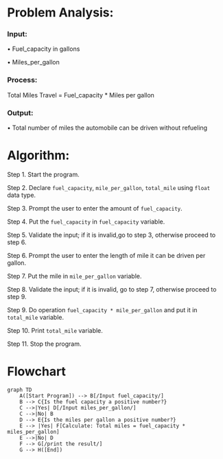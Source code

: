 # Problem Analysis:
### Input: 
• Fuel_capacity in gallons

• Miles_per_gallon 


### Process:
Total Miles Travel = Fuel_capacity * Miles per gallon

### Output:

• Total number of miles the automobile can be driven without refueling

# Algorithm:

Step 1. Start the program.

Step 2. Declare `fuel_capacity`, `mile_per_gallon`, `total_mile` using `float` data type.

Step 3. Prompt the user to enter the amount of `fuel_capacity`.

Step 4. Put the `fuel_capacity` in `fuel_capacity` variable.

Step 5. Validate the input; if it is invalid,go to step 3, otherwise proceed to step 6.

Step 6. Prompt the user to enter the length of mile it can be driven per gallon.

Step 7. Put the mile in `mile_per_gallon` variable.

Step 8. Validate the input; if it is invalid, go to step 7, otherwise proceed to step 9.

Step 9. Do operation `fuel_capacity * mile_per_gallon` and put it in `total_mile` variable.

Step 10. Print `total_mile` variable.

Step 11. Stop the program.

 # Flowchart
```mermaid
graph TD
    A([Start Program]) --> B[/Input fuel_capacity/]
    B --> C{Is the fuel capacity a positive number?}
    C -->|Yes| D[/Input miles_per_gallon/]
    C -->|No| B
    D --> E{Is the miles per gallon a positive number?}
    E --> |Yes| F[Calculate: Total miles = fuel_capacity * miles_per_gallon]
    E -->|No| D
    F --> G[/print the result/]
    G --> H([End])
    





